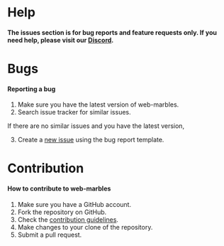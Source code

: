 # Help
#### The issues section is for bug reports and feature requests only. If you need help, please visit our [Discord](https://discord.gg/XB3k9T5).

# Bugs
#### Reporting a bug

1. Make sure you have the latest version of web-marbles.
2. Search issue tracker for similar issues.

If there are no similar issues and you have the latest version,

3. Create a [new issue](https://github.com/Zemanzo/web-marbles/issues/new) using the bug report template.

# Contribution
#### How to contribute to web-marbles

1. Make sure you have a GitHub account.
2. Fork the repository on GitHub.
3. Check the [contribution guidelines](https://github.com/Zemanzo/web-marbles/wiki/Contributing).
4. Make changes to your clone of the repository.
5. Submit a pull request.
